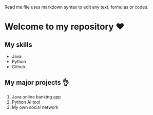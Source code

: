 Read me file uses markdown syntax to edit any text, formulas or codes.


# Welcome to my repository ❤️

## My skills
- Java
- Python
- Github

## My major projects 👌
1. Java online banking app
2. Python AI tool
3. My own social network

